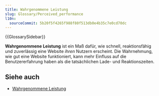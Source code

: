 ```yaml
---
title: Wahrgenommene Leistung
slug: Glossary/Perceived_performance
l10n:
  sourceCommit: 5b20f5f4265f988f80f513db0e4b35c7e0cd70dc
---
```


{{GlossarySidebar}}

**Wahrgenommene Leistung** ist ein Maß dafür, wie schnell, reaktionsfähig und zuverlässig eine Website _ihren_ Nutzern erscheint. Die Wahrnehmung, wie gut eine Website funktioniert, kann mehr Einfluss auf die Benutzererfahrung haben als die tatsächlichen Lade- und Reaktionszeiten.

## Siehe auch

- [Wahrgenommene Leistung](/de/docs/Learn_web_development/Extensions/Performance/Perceived_performance)
